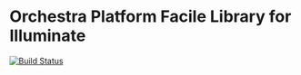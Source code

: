 Orchestra Platform Facile Library for Illuminate
==============
 
[![Build Status](https://travis-ci.org/orchestral/facile.png?branch=master)](https://travis-ci.org/orchestral/cacile)

